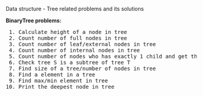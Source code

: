 Data structure - Tree related problems and its solutions

<b>BinaryTree problems:</b>
<pre>
 1. Calculate height of a node in tree
 2. Count number of full nodes in tree
 3. Count number of leaf/external nodes in tree
 4. Count number of internal nodes in tree
 5. Count number of nodes who has exactly 1 child and get those nodes
 6. Check tree S is a subtree of tree T
 7. Find size of a tree/number of nodes in tree
 8. Find a element in a tree
 9. Find max/min element in tree
10. Print the deepest node in tree
</pre>